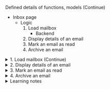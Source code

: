 Defined details of functions, models (Continue)

- Inbox page
    - Logic
        1. Load mailbox
            - Backend
        2. Display details of an email
        3. Mark an email as read
        4. Archive an email

<details>
<summary>1. Load mailbox (Continue)</summary>

<details>
<summary>Goal</summary>

Display a list of emails corresponding to `mailbox` name (`inbox`, `sent`, `archive`) which user clicks on

- Each email is displayed in a box, means a `<div></div>`
- Emails are ordered from the latest one to the oldest one
- Email is read -> display `gray background`, email is unread -> display `white background`
</details>

<details>
<summary>a. Backend</summary>

- Problem to solve
    - Retrive a list of emails from the database corresponding to the selected mailbox. Emails are ordered by timestamp in descending order
    - Send back to frondent a JSON response containing a list of email objects

- Input
   - request.user
   - request.method
   - mailbox

- Action flow
    - Validate `request.user.is_authenticated`
        - If it is `False`, redirect("login_view")
        - Otherwise, process the next action
    - Validate request.method
        - If it is not `GET`, return `JsonResponse({"error": "GET request required."}, status=405)`
        - Otherwise, process the next action
    - Retrieve a list of emails
        - mailbox = mailbox.lower()
        - If mailbox = `inbox`, emailsList = Email.objects.filter(recipients=request.user).order_by("-timestamp")
        - If mailbox = `sent`, emailsList = Email.objects.filter(sender=request.user).order_by("-timestamp")
        - If mailbox = `archived`, emailsList = Email.objects.filter(recipients=request.user, archived=True).order_by("-timestamp")
        - Otherwise, return `JsonResponse({"error": "Invalid mailbox."}, status=404)`
    - Convert each email objects of the `emailsList` to dictionary to get a list of email dictionaries
        - Tạo method `serialize()` trong class `Email` -> make migration -> migrate
        - emailData = [email.serialize() for email in emailsList]
    - Return `JsonResponse(emailData, status=200, safe=False)`

- Output
    - A HTTP response formating JSON, which contains a list of emails corresponding to the selected mailbox with timestamp in desceding order or a error message

    ```
        [
            {
                "id": 100,
                "sender": "foo@example.com",
                "recipients": ["bar@example.com"],
                "subject": "Hello!",
                "body": "Hello, world!",
                "timestamp": "Jan 2 2020, 12:00 AM",
                "read": false,
                "archived": false
            },
            {
                "id": 95,
                "sender": "baz@example.com",
                "recipients": ["bar@example.com"],
                "subject": "Meeting Tomorrow",
                "body": "What time are we meeting?",
                "timestamp": "Jan 1 2020, 12:00 AM",
                "read": true,
                "archived": false
            }
        ]
    ```

</details>
</details>

<details>
<summary>2. Display details of an email</summary>

<details>
<summary>Goal</summary>

Display the content of an email.

- `sender`
- `recipients`
- `Subject`
- `Timestamp`
- `Body`
</details>

<details>
<summary>a. Frontend</summary>

- Problem to solve
    - Make a `GET` request to `/emails/<email_id>`
    - Dislay detailed content of the email or error message if have

- Input
    - Selected email box with class name `email-item` which contain `data-email-id="<email_id>"`, `data-mailbox="<mailbox>"`
    - Event: `onclick`
    - URL: `/emails/<email_id>`
    - Method" `GET`

- Action flow
    - Wait for the DOM is loaded fully
    - Select a list of elements with class name `email-item`
    - Iterate through the list
    - Add an `onclick` event listener to the element
    - Get email_id = `data-email-id="<email_id>"`, mailbox = `data-mailbox=<mailbox>` of the element
    - Make an `GET` request to `emails/<email_id>`
    - If there is network error, catch and handle it
        - console.log("Error:", error)
        - Create a `<div></div>` new element with class name `error-message`
        - Add `error` to the `error-message`
        - Append the `error-message` to `emails-view`
    - Otherwise, get a response returned by backend
    - If response is error, display an error message
        - console.log(`HTTP error, status $response.status.`)
        - Create a `<div></div>` new element with class name `error-message`
        - Add `HTTP error, status $response.status. $response.error` to the `error-message`
        - Append the `error-message` to `emails-view` 
    - Otherwise, parse the JSON response returned by backend into a Javascript object
    - Get response result and handle it
    - Create a new `<div></div>` to store email contents with class name `email-detail-view`
    - Get `sender`, `recipients`, `subject`, `timestamp`, `body`
    - Get mailbox = `data-mailbox="<mailbox>"`
    - If mailbox = `inbox`
        - emailContents = 
            `<p>$request.sender</p>`
            `<p>$request.recipients</p>`
            `<p>$request.subject</p>`
            `<p>$request.timestamp</p>`
            `<button id="reply-btn" data-email-id="${email_id}">Reply</button>`
            `<button id="archived-btn" data-email-id="${email_id}">Archived</button>`
            `<hr>`
            `<p>$request.body</p>`

    - If mailbox = `archived`
        - emailContents = 
            `<p>$request.sender</p>`
            `<p>$request.recipients</p>`
            `<p>$request.subject</p>`
            `<p>$request.timestamp</p>`
            `<button id="unarchived" data-email-id="${email_id}">Unarchived</button>`
            `<hr>`
            `<p>$request.body</p>`

    - If mailbox = `sent`
        - emailContents = 
            `<p>$request.sender</p>`
            `<p>$request.recipients</p>`
            `<p>$request.subject</p>`
            `<p>$request.timestamp</p>`
            `<hr>`
            `<p>$request.body</p>`

    - Add `emailContents` to the `email-detail-view`
    - Add the `email-detail-view` to the `emails-view`
    
- Output
    - UI dislays `sender`, `recipients`, `subject`, `timestamp`, `body` of a certain email or or error message if have
</details>

<details>
<summary>b. Backend</summary>

- Problem to solve
    - Filter an email by `email_id` and `request.user`
    - Send back to frontend an reponse containing a email contents dictionary

- Input
    - `email_id`
    - method = `GET`

- Action flow
    - Validate `request.user.is_authenticated`
        - If it is `False`, redirect("login_view")
        - Otherwise, process the next action
    - Validate request.method
        - If it is not `GET`, return `JsonResponse({"error": "GET request required."}, status=405)`
        - Otherwise, process the next action
    - Get an email by `email_id` and `request.user`
        - If there is error, return `JsonResponse({"error": "Not found."}, status=404)`
        - Otherwise, serialize the email
    - Return `JsonResponse(email, safe=False, status=200)`

- Output
    - An HTTP response formatted JSON, which contains contents of a specific email

    ```
        {
            "id": 100,
            "sender": "foo@example.com",
            "recipients": ["bar@example.com"],
            "subject": "Hello!",
            "body": "Hello, world!",
            "timestamp": "Jan 2 2020, 12:00 AM",
            "read": false,
            "archived": false
        }
    ```

</details>
</details>

<details>
<summary>3. Mark an email as read</summary>

<details>
<summary>Goal</summary>

Once an email has been clicked on, should mark the email as read. Send a `PUT` request to `/emails/<email_id>` to update whether an email is read or not.
</details>

<details>
<summary>a. Frontend</summary>

- Problem to solve
    - Send a `PUT` request to `/emails/<email_id>`
    - Display a message about the result of updating read status

- Input
    - `email_id`
    - Method: `PUT`
    - URL: `/emails/<email_id>`

- Action flow
    - Get email_id = `data-email-id=<email_id>` of the email
    - Make a `PUT` request to `/emails/<email_id>`
    - If there is network error, catch and handle it
        - console.log("Error:", error)
        - Create a `<div></div>` new element with class name `error-message`
        - Add `error` to the `error-message`
        - Append the `error-message` to `emails-view`
    - Otherwise, get a response returned by backend
    - If response is error, display an error message
        - console.log(`HTTP error, status $response.status. $response.error`)
        - Create a `<div></div>` new element with class name `error-message`
        - Add `HTTP error, status $response.status. $response.error` to the `error-message`
        - Append the `error-message` to `emails-view` 
    - Otherwise, parse the JSON response returned by backend into a Javascript object
    - Get response result and handle it
        - console.log("Marked as read.")
        - Create a `<div></div>` new element with class name `success-message`
        - Add `Marked as read.` to the `success-message`
        - Append the `success-message` to `emails-view`

- Output
    - UI displays a message about the result of updating read status

</details>

<details>
<summary>b. Backend</summary>

- Problem to solve
    - Mark an `email_id` as read
    - Send back to frontend a response about result of updating read status

- Input
    - `email_id`
    - URL: `emails/<email_id>`
    - method: `PUT`

- Action flow
    - Validate `request.user.is_authenticated`
        - If it is `False`, redirect("login_view")
        - Otherwise, process the next action
    - Validate request.method
        - If it is not `PUT`, return `JsonResponse({"error": "PUT request required."}, status=405)`
        - Otherwise, process the next action
    - Get an email by `email_id` and `request.user`
        - If there is error, return `JsonResponse({"error": "Not found."}, status=404)`
        - Otherwise, change `read` field to `True`
    - Save the `email`
    - Return `JsonResponse({"message": "Marked as read."}, status=200)`

- Output
    - An HTTP response formatted JSON containing a message about the result of updating read status

</details>
</details>

<details>
<summary>4. Archive an email</summary>

<details>
<summary>Goal</summary>

User can archive and unarchive emails that they have received.
- Inbox email: click `Archived` button: `archived=False` -> `archived=True`
- Archived email: click `Unarchived` button: `archived=True` -> `archived=False`
</details>

<details>
<summary>a. Frontend</summary>

- Problem to solve
    - Send a `PUT` request to `/emails/<email_id>`
    - Display a message about the result of updating archived status

- Input
    - Buttons: `archived`, `unarchived`
    - `email_id`
    - Method: `PUT`
    - URL: `/emails/<email_id>`

- Action flow
    - Wait for the DOM is loaded fully
    - Select an `#archived-btn`/`#unarchived-btn` button
    - Add an `onclick` event listener to the button
    - Get email_id = `data-email-id=<email_id>` of the button
    - Make a `PUT` request to `/emails/<email_id>`
    - If there is network error, catch and handle it
        - console.log("Error:", error)
        - Create a `<div></div>` new element with class name `error-message`
        - Add `error` to the `error-message`
        - Append the `error-message` to `emails-view`
    - Otherwise, get a response returned by backend
    - If response is error, display an error message
        - console.log(`HTTP error, status $response.status. $response.error`)
        - Create a `<div></div>` new element with class name `error-message`
        - Add `HTTP error, status $response.status. $response.error` to the `error-message`
        - Append the `error-message` to `emails-view` 
    - Otherwise, parse the JSON response returned by backend into a Javascript object
    - Get response result and handle it
        - console.log("Archived.")/console.log("Unarchived.")
        - Create a `<div></div>` new element with class name `success-message`
        - Add `Archived.`/`Unarchived` to the `success-message`
        - Append the `success-message` to `emails-view`

- Output
    - UI displays a message about the result of updating archived status

</details>

<details>
<summary>b. Backend</summary>

- Problem to solve
    - Mark an `email_id` as archived/unarchived
    - Send back to frontend a response about result of updating archive status

- Input
    - `email_id`
    - URL: `emails/<email_id>`
    - method: `PUT`

- Action flow
    - Validate `request.user.is_authenticated`
        - If it is `False`, redirect("login_view")
        - Otherwise, process the next action
    - Validate request.method
        - If it is not `PUT`, return `JsonResponse({"error": "PUT request required."}, status=405)`
        - Otherwise, process the next action
    - Get an email by `email_id` and `request.user`
        - If there is error, return `JsonResponse({"error": "Not found."}, status=404)`
        - Otherwise, change `archived` = `not archived`
    - Save the `email`
    - message = "Archived." if email.archived else "Unarchived."
    - Return `JsonResponse({"message": message}, status=200)`

- Output
    - An HTTP response formatted JSON containing a message about the result of updating archive status

</details>
</details>

<details>
<summary>Learning notes</summary>

- `request.user`
    - If user does not log in, `request.user` is considered as `AnonymousUser`in Django

- We must authenticate the user before processing any action
    - Otherwise, if the developer writes code like `emails = Email.objects.filter(archived=True)` without filtering by the user, UI maybe display all archived emails from the entire DB

- `Email.objects.filter()`
    - Not return `None` if not found object, it returns a empty list.
    - If queryset is not empty, it returns a list of object
    - Must convert each object to string to transform the data through internet

- `isoformat()`
    - `timestamp` is datetime object -> must convert to string using `isoformat()` to transform the data through internet

</details>